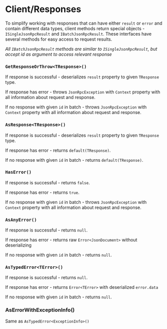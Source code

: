 # Client/Responses

To simplify working with responses that can have either `result` or `error` and contain different data types, client methods return special objects - `ISingleJsonRpcResult` and `IBatchJsonRpcResult`. These interfaces have several methods for easy access to request results.

*All `IBatchJsonRpcResult` methods are similar to `ISingleJsonRpcResult`, but accept id as argument to access relevant response*

### `GetResponseOrThrow<TResponse>()`

If response is successful - deserializes `result` property to given `TResponse` type.

If response has error - throws `JsonRpcException` with `Context` property with all information about request and response.

If no response with given `id` in batch - throws `JsonRpcException` with `Context` property with all information about request and response.

### `AsResponse<TResponse>()`

If response is successful - deserializes `result` property to given `TResponse` type.

If response has error - returns `default(TResponse)`.

If no response with given `id` in batch - returns `default(TResponse)`.

### `HasError()`

If response is successful - returns `false`.

If response has error - returns `true`.

If no response with given `id` in batch - throws `JsonRpcException` with `Context` property with all information about request and response.

### `AsAnyError()`

If response is successful - returns `null`.

If response has error - returns raw `Error<JsonDocument>` without deserializing

If no response with given `id` in batch - returns `null`.

### `AsTypedError<TError>()`

If response is successful - returns `null`.

If response has error - returns `Error<TError>` with deserialized `error.data`

If no response with given `id` in batch - returns `null`.

### AsErrorWithExceptionInfo()

Same as `AsTypedError<ExceptionInfo>()`